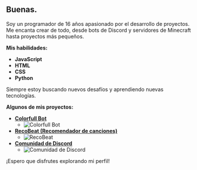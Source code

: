 ## Buenas.

Soy un programador de 16 años apasionado por el desarrollo de proyectos. Me encanta crear de todo, desde bots de Discord y servidores de Minecraft hasta proyectos más pequeños. 

**Mis habilidades:**

* **JavaScript**
* **HTML**
* **CSS**
* **Python**

Siempre estoy buscando nuevos desafíos y aprendiendo nuevas tecnologías.

**Algunos de mis proyectos:**

* **[Colorfull Bot](https://colorfull.help)**
    * ![Colorfull Bot](https://cdn.colorfull.help/colorfull.png)
* **[RecoBeat (Recomendador de canciones)](https://recobeat.nysr.host)**
    * ![RecoBeat](https://cdn.colorfull.help/recobeat.png)
* **[Comunidad de Discord](https://discord.gg/negrolandia)**
    * ![Comunidad de Discord](https://statics.memondo.com/p/s1/crs/2023/12/CR_1299626_b48482fbd5df4dc29c142f4f3507e4fd_bienvenidos_thumb_fb.jpg?cb=7330862)


¡Espero que disfrutes explorando mi perfil! 
